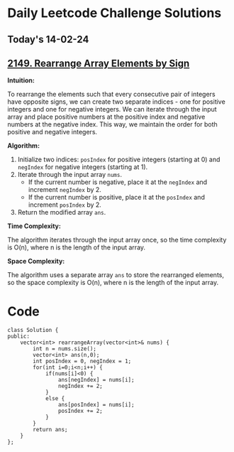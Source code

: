 # Daily Leetcode Challenge Solutions

## Today's 14-02-24 
## [2149. Rearrange Array Elements by Sign](https://leetcode.com/problems/rearrange-array-elements-by-sign/description/?envType=daily-question&envId=2024-02-14)

**Intuition:**

To rearrange the elements such that every consecutive pair of integers have opposite signs, we can create two separate indices - one for positive integers and one for negative integers. We can iterate through the input array and place positive numbers at the positive index and negative numbers at the negative index. This way, we maintain the order for both positive and negative integers.

**Algorithm:**

1. Initialize two indices: `posIndex` for positive integers (starting at 0) and `negIndex` for negative integers (starting at 1).
2. Iterate through the input array `nums`.
   - If the current number is negative, place it at the `negIndex` and increment `negIndex` by 2.
   - If the current number is positive, place it at the `posIndex` and increment `posIndex` by 2.
3. Return the modified array `ans`.

**Time Complexity:**

The algorithm iterates through the input array once, so the time complexity is O(n), where n is the length of the input array.

**Space Complexity:**

The algorithm uses a separate array `ans` to store the rearranged elements, so the space complexity is O(n), where n is the length of the input array.



# Code
```
class Solution {
public:
    vector<int> rearrangeArray(vector<int>& nums) {
        int n = nums.size();
        vector<int> ans(n,0);
        int posIndex = 0, negIndex = 1;
        for(int i=0;i<n;i++) {
            if(nums[i]<0) {
                ans[negIndex] = nums[i];
                negIndex += 2;
            }
            else {
                ans[posIndex] = nums[i];
                posIndex += 2;
            }
        }
        return ans;        
    }
};

```
